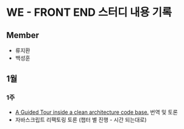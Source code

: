 # WE - FRONT END 스터디 내용 기록

## Member

- 류지환
- 백성훈

## 1월

### 1주

- [A Guided Tour inside a clean architecture code base.](https://proandroiddev.com/a-guided-tour-inside-a-clean-architecture-code-base-48bb5cc9fc97) 번역 및 토론
- 자바스크립트 리팩토링 토론 (챕터 별 진행 - 시간 되는대로)
